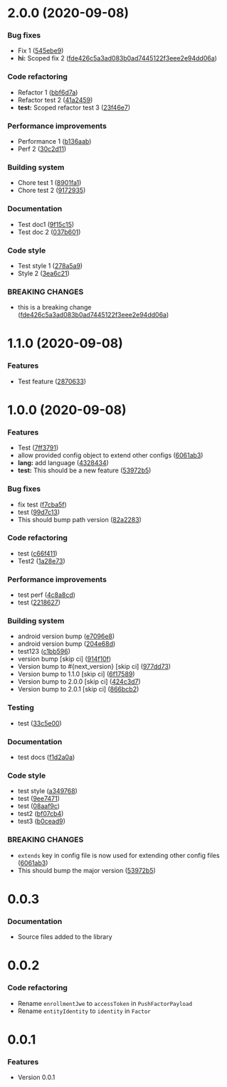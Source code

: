 # 2.0.0 (2020-09-08)

### Bug fixes
- Fix 1 ([545ebe9](https://github.com/twilio/twilio-verify-android/commit/545ebe936f44b3e20568c960a86186420740609c))
- **hi:** Scoped fix 2 ([fde426c5a3ad083b0ad7445122f3eee2e94dd06a](https://github.com/twilio/twilio-verify-android/commit/))

### Code refactoring
- Refactor 1 ([bbf6d7a](https://github.com/twilio/twilio-verify-android/commit/bbf6d7a07135373c70293f2703118927bf01206e))
- Refactor test 2 ([41a2459](https://github.com/twilio/twilio-verify-android/commit/41a2459df2ffff14c22092e1e2b7679f300d92d3))
- **test:** Scoped refactor test 3 ([23f46e7](https://github.com/twilio/twilio-verify-android/commit/23f46e7558dabbb5e15fdc8b99b7497d1befda67))

### Performance improvements
- Performance 1 ([b136aab](https://github.com/twilio/twilio-verify-android/commit/b136aab97ca2105fa38c4671cea65ae3b56ff3cd))
- Perf 2 ([30c2d11](https://github.com/twilio/twilio-verify-android/commit/30c2d11e6a82524e77b3839a58acb41159c54ff4))

### Building system
- Chore test 1 ([8901fa1](https://github.com/twilio/twilio-verify-android/commit/8901fa1c9dbd02c44121825d84b70981b589e120))
- Chore test 2 ([9172935](https://github.com/twilio/twilio-verify-android/commit/91729358e00e36bb2c731ab5171e020b1fe57078))

### Documentation
- Test doc1 ([9f15c15](https://github.com/twilio/twilio-verify-android/commit/9f15c15a486796163982c29862f41c0d6a471be4))
- Test doc 2 ([037b601](https://github.com/twilio/twilio-verify-android/commit/037b601c2942448e1860828342f86c99f518df31))

### Code style
- Test style 1 ([278a5a9](https://github.com/twilio/twilio-verify-android/commit/278a5a916f1399a487d7ecc027d4e18fc017fd10))
- Style 2 ([3ea6c21](https://github.com/twilio/twilio-verify-android/commit/3ea6c2127c86dfa2b26913c53aca88a42a6718b9))

### BREAKING CHANGES
- this is a breaking change ([fde426c5a3ad083b0ad7445122f3eee2e94dd06a](https://github.com/twilio/twilio-verify-android/commit/))

# 1.1.0 (2020-09-08)

### Features
- Test feature ([2870633](https://github.com/twilio/twilio-verify-android/commit/287063354804ef3d1156172e5d7dd39523f33645))

# 1.0.0 (2020-09-08)

### Features
- Test ([7ff3791](https://github.com/twilio/twilio-verify-android/commit/7ff37918ca4e3daa449f2aeb126aa8c46a7efb85))
- allow provided config object to extend other configs ([6061ab3](https://github.com/twilio/twilio-verify-android/commit/6061ab373c40fb1a3e445ef5911d92077de281ec))
- **lang:** add language ([4328434](https://github.com/twilio/twilio-verify-android/commit/432843428ee449f1f2d5f35e7bcd44787e1cef1a))
- **test:** This should be a new feature ([53972b5](https://github.com/twilio/twilio-verify-android/commit/53972b5b42283b498f52d2131eeeda1c1d76981e))

### Bug fixes
- fix test ([f7cba5f](https://github.com/twilio/twilio-verify-android/commit/f7cba5f40994ab887dd9271848ecda7635809ad7))
- test ([99d7c13](https://github.com/twilio/twilio-verify-android/commit/99d7c1323ad8e1795bb0022119615dde0d7182a5))
- This should bump path version ([82a2283](https://github.com/twilio/twilio-verify-android/commit/82a2283690c596ecf2a7be76ebdc59d5c5474be1))

### Code refactoring
- test ([c66f411](https://github.com/twilio/twilio-verify-android/commit/c66f411ac1d5bb0167f26de4e167d20482af2409))
- Test2 ([1a28e73](https://github.com/twilio/twilio-verify-android/commit/1a28e73687a8440a96c8e95f82e758604315c3dc))

### Performance improvements
- test perf ([4c8a8cd](https://github.com/twilio/twilio-verify-android/commit/4c8a8cdf003ff1766b4ba7557d8627704dabac26))
- test ([2218627](https://github.com/twilio/twilio-verify-android/commit/2218627f1028fb40338e30c1d5e0aa0d45f6ac97))

### Building system
- android version bump ([e7096e8](https://github.com/twilio/twilio-verify-android/commit/e7096e8cbd14d62493bede69a23ab40981650687))
- android version bump ([204e68d](https://github.com/twilio/twilio-verify-android/commit/204e68d0a9fb557922acb97a96fa7d6f3e5514ec))
- test123 ([c1bb596](https://github.com/twilio/twilio-verify-android/commit/c1bb596d532b6c7ccc95ff147f8e6e7d7e00e32f))
- version bump [skip ci] ([914f10f](https://github.com/twilio/twilio-verify-android/commit/914f10fa501ee2a396ce1814537100cf51ca1765))
- Version bump to #{next_version} [skip ci] ([977dd73](https://github.com/twilio/twilio-verify-android/commit/977dd733a178371062264dc6b36fa32cd13baa84))
- Version bump to 1.1.0 [skip ci] ([6f17589](https://github.com/twilio/twilio-verify-android/commit/6f1758956488cd29e0e9b4c8cb92b5ecc43fe932))
- Version bump to 2.0.0 [skip ci] ([424c3d7](https://github.com/twilio/twilio-verify-android/commit/424c3d71fc65efb32a3551cc3602352b3178e5ba))
- Version bump to 2.0.1 [skip ci] ([866bcb2](https://github.com/twilio/twilio-verify-android/commit/866bcb2fc517b69d8a4c5517db2bb8eae252496e))

### Testing
- test ([33c5e00](https://github.com/twilio/twilio-verify-android/commit/33c5e00540268a23ef8eb68328575c974a7ac637))

### Documentation
- test docs ([f1d2a0a](https://github.com/twilio/twilio-verify-android/commit/f1d2a0aefa2f99a38367f4443df132442b8a7aa5))

### Code style
- test style ([a349768](https://github.com/twilio/twilio-verify-android/commit/a349768ab839217ca667fea6a4a8d93de8597b3c))
- test ([9ee7471](https://github.com/twilio/twilio-verify-android/commit/9ee74711246ec2704cf1b51a6cb0db071da95059))
- test ([08aaf9c](https://github.com/twilio/twilio-verify-android/commit/08aaf9c4f9cc3710590844ceef480d980fb01177))
- test2 ([bf07cb4](https://github.com/twilio/twilio-verify-android/commit/bf07cb462112b2deacf7001fdfa85e05ee7dc134))
- test3 ([b0cead9](https://github.com/twilio/twilio-verify-android/commit/b0cead9325865a042d222a13f98bc95194eefb94))

### BREAKING CHANGES
- `extends` key in config file is now used for extending other config files ([6061ab3](https://github.com/twilio/twilio-verify-android/commit/6061ab373c40fb1a3e445ef5911d92077de281ec))
- This should bump the major version ([53972b5](https://github.com/twilio/twilio-verify-android/commit/53972b5b42283b498f52d2131eeeda1c1d76981e))

# 0.0.3

### Documentation
- Source files added to the library

# 0.0.2

### Code refactoring
- Rename `enrollmentJwe` to `accessToken` in `PushFactorPayload`
- Rename `entityIdentity` to `identity` in `Factor`

# 0.0.1

### Features
- Version 0.0.1
